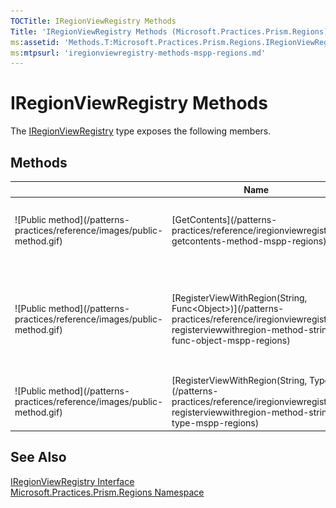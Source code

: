 ```yaml
---
TOCTitle: IRegionViewRegistry Methods
Title: 'IRegionViewRegistry Methods (Microsoft.Practices.Prism.Regions)'
ms:assetid: 'Methods.T:Microsoft.Practices.Prism.Regions.IRegionViewRegistry'
ms:mtpsurl: 'iregionviewregistry-methods-mspp-regions.md'
---
```


# IRegionViewRegistry Methods

The [IRegionViewRegistry](/patterns-practices/reference/iregionviewregistry-interface-mspp-regions) type exposes the following members.

## Methods

<table>
<thead>
<tr class="header">
<th> </th>
<th>Name</th>
<th>Description</th>
</tr>
</thead>
<tbody>
<tr class="odd">
<td>![Public method](/patterns-practices/reference/images/public-method.gif)</td>
<td>[GetContents](/patterns-practices/reference/iregionviewregistry-getcontents-method-mspp-regions)</td>
<td><div class="summary">
Returns the contents associated with a region name.
</div></td>
</tr>
<tr class="even">
<td>![Public method](/patterns-practices/reference/images/public-method.gif)</td>
<td>[RegisterViewWithRegion(String, Func&lt;Object&gt;)](/patterns-practices/reference/iregionviewregistry-registerviewwithregion-method-string-func-object-mspp-regions)</td>
<td><div class="summary">
Registers a delegate that can be used to retrieve the content associated with a region name.
</div></td>
</tr>
<tr class="odd">
<td>![Public method](/patterns-practices/reference/images/public-method.gif)</td>
<td>[RegisterViewWithRegion(String, Type)](/patterns-practices/reference/iregionviewregistry-registerviewwithregion-method-string-type-mspp-regions)</td>
<td><div class="summary">
Registers a content type with a region name.
</div></td>
</tr>
</tbody>
</table>

## See Also

[IRegionViewRegistry Interface](/patterns-practices/reference/iregionviewregistry-interface-mspp-regions)    
[Microsoft.Practices.Prism.Regions Namespace](/patterns-practices/reference/mspp-regions-namespace)  

